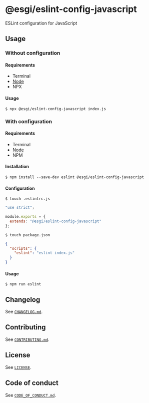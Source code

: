 # @esgi/eslint-config-javascript

ESLint configuration for JavaScript

## Usage

### Without configuration

#### Requirements

- Terminal
- [Node](https://nodejs.org/)
- NPX

#### Usage

```console
$ npx @esgi/eslint-config-javascript index.js
```

### With configuration

#### Requirements

- Terminal
- [Node](https://nodejs.org/)
- NPM

#### Installation

```console
$ npm install --save-dev eslint @esgi/eslint-config-javascript
```

#### Configuration

```console
$ touch .eslintrc.js
```

```javascript
"use strict";

module.exports = {
  extends: "@esgi/eslint-config-javascript"
};
```

```console
$ touch package.json
```

```json
{
  "scripts": {
    "eslint": "eslint index.js"
  }
}
```

#### Usage

```console
$ npm run eslint
```

## Changelog

See [`CHANGELOG.md`](./CHANGELOG.md).

## Contributing

See [`CONTRIBUTING.md`](./CONTRIBUTING.md).

## License

See [`LICENSE`](./LICENSE).

## Code of conduct

See [`CODE_OF_CONDUCT.md`](./CODE_OF_CONDUCT.md).
